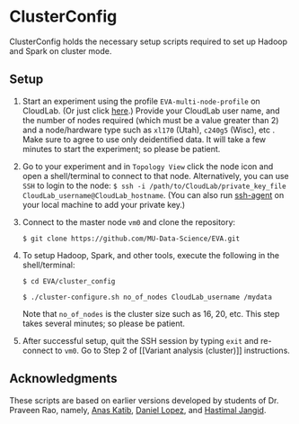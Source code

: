 # ClusterConfig

ClusterConfig holds the necessary setup scripts required to set up Hadoop and Spark on cluster mode.

## Setup
1. Start an experiment using the profile `EVA-multi-node-profile` on CloudLab. (Or just click [here](https://www.cloudlab.us/p/EVA-public/EVA-multi-node-profile).)
Provide your CloudLab user name, and the number of nodes required (which must be a value greater than 2) and a node/hardware type such as `xl170` (Utah), `c240g5` (Wisc), etc . Make sure to agree to use only deidentified data.
It will take a few minutes to start the experiment; so please be patient.

2. Go to your experiment and in `Topology View` click the node icon and open a shell/terminal to connect to that node.
Alternatively, you can use `SSH` to login to the node: `$ ssh -i /path/to/CloudLab/private_key_file  CloudLab_username@CloudLab_hostname`.
(You can also run [ssh-agent](https://www.ssh.com/ssh/agent) on your local machine to add your private key.)

3. Connect to the master node `vm0` and clone the repository:

   `$ git clone https://github.com/MU-Data-Science/EVA.git`

4. To setup Hadoop, Spark, and other tools, execute the following in the shell/terminal:

   `$ cd EVA/cluster_config`

   `$ ./cluster-configure.sh no_of_nodes CloudLab_username /mydata`

   Note that `no_of_nodes` is the cluster size such as 16, 20, etc. This
   step takes several minutes; so please be patient.

5. After successful setup, quit the SSH session by typing `exit` and
   re-connect to `vm0`. Go to Step 2 of [[Variant analysis (cluster)]]
   instructions.

## Acknowledgments
These scripts are based on earlier versions developed by students of Dr. Praveen Rao, namely, [Anas Katib](https://github.com/anask), [Daniel Lopez](https://github.com/debarron), and [Hastimal Jangid](https://github.com/hastimal).
